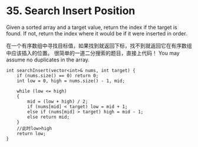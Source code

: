 # 35. Search Insert Position
Given a sorted array and a target value, return the index if the target is found. If not, return the index where it would be if it were inserted in order.

在一个有序数组中寻找目标值，如果找到就返回下标，找不到就返回它在有序数组中应该插入的位置。
很简单的一道二分搜索的题目，直接上代码！
You may assume no duplicates in the array.
```
int searchInsert(vector<int>& nums, int target) {
    if (nums.size() == 0) return 0;
    int low = 0, high = nums.size() - 1, mid;
    
    while (low <= high)
    {
        mid = (low + high) / 2;
        if (nums[mid] < target) low = mid + 1;
        else if (nums[mid] > target) high = mid - 1;
        else return mid;
    }
    //此时low>high
    return low;
}
```
